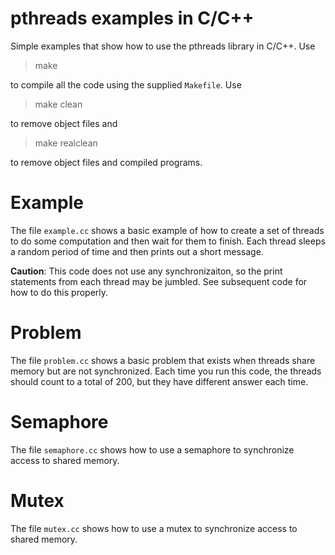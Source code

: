 # pthreads examples in C/C++

Simple examples that show how to use the pthreads library in
C/C++. Use

> make

to compile all the code using the supplied `Makefile`. Use

> make clean

to remove object files and

> make realclean

to remove object files and compiled programs.

# Example

The file `example.cc` shows a basic example of how to create a set of
threads to do some computation and then wait for them to finish. Each
thread sleeps a random period of time and then prints out a short
message.

**Caution**: This code does not use any synchronizaiton, so the print
statements from each thread may be jumbled. See subsequent code for
how to do this properly.

# Problem

The file `problem.cc` shows a basic problem that exists when threads
share memory but are not synchronized. Each time you run this code,
the threads should count to a total of 200, but they have different
answer each time.

# Semaphore

The file `semaphore.cc` shows how to use a semaphore to synchronize
access to shared memory.

# Mutex

The file `mutex.cc` shows how to use a mutex to synchronize access to
shared memory.
